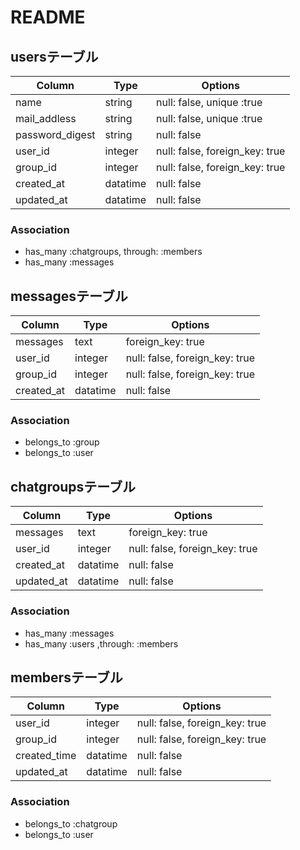 # README

## usersテーブル

|Column|Type|Options|
|------|----|-------|
|name|string|null: false, unique :true|
|mail_addless|string|null: false, unique :true|
|password_digest|string|null: false|
|user_id|integer|null: false, foreign_key: true|
|group_id|integer|null: false, foreign_key: true|
|created_at|datatime|null: false|
|updated_at|datatime|null: false|

### Association
- has_many :chatgroups, through: :members
- has_many :messages

## messagesテーブル

|Column|Type|Options|
|------|----|-------|
|messages|text|foreign_key: true|
|user_id|integer|null: false, foreign_key: true|
|group_id|integer|null: false, foreign_key: true|
|created_at|datatime|null: false|

### Association
- belongs_to :group
- belongs_to :user

## chatgroupsテーブル

|Column|Type|Options|
|------|----|-------|
|messages|text|foreign_key: true|
|user_id|integer|null: false, foreign_key: true|
|created_at|datatime|null: false|
|updated_at|datatime|null: false|

### Association
- has_many :messages
- has_many :users ,through: :members

## membersテーブル

|Column|Type|Options|
|------|----|-------|
|user_id|integer|null: false, foreign_key: true|
|group_id|integer|null: false, foreign_key: true|
|created_time|datatime|null: false|
|updated_at|datatime|null: false|

### Association
- belongs_to :chatgroup
- belongs_to :user
